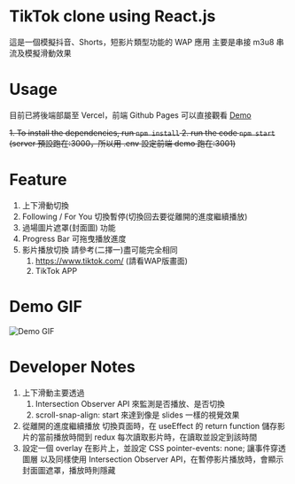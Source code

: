 # TikTok clone using React.js
這是一個模擬抖音、Shorts，短影片類型功能的 WAP 應用
主要是串接 m3u8 串流及模擬滑動效果

# Usage
目前已將後端部屬至 Vercel，前端 Github Pages
可以直接觀看 [Demo](https://huskylin.github.io/web-demo-tiktok/public/)

~~1. To install the dependencies, run `npm install`
2. run the code `npm start`
    (server 預設跑在:3000，所以用 .env 設定前端 demo 跑在:3001)~~
    
# Feature
1. 上下滑動切換
2. Following / For You 切換暫停(切換回去要從離開的進度繼續播放)
3. 過場圖片遮罩(封面圖) 功能
4. Progress Bar 可拖曳播放進度
5. 影片播放切換 請參考(二擇一)盡可能完全相同
    1. https://www.tiktok.com/ (請看WAP版畫面)
    2. TikTok APP

# Demo GIF
![Demo GIF](https://github.com/huskylin/web-demo-tiktok/blob/master/web-exam-tiktok.gif)

# Developer Notes
1. 上下滑動主要透過
    1. Intersection Observer API 來監測是否播放、是否切換
    2. scroll-snap-align: start 來達到像是 slides 一樣的視覺效果
2. 從離開的進度繼續播放
    切換頁面時，在 useEffect 的 return function 
    儲存影片的當前播放時間到 redux
    每次讀取影片時，在讀取並設定到該時間
3. 設定一個 overlay 在影片上，並設定 CSS pointer-events: none;
    讓事件穿透圖層
    以及同樣使用 Intersection Observer API，在暫停影片播放時，會顯示封面圖遮罩，播放時則隱藏